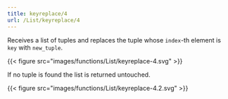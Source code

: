 ```yaml
---
title: keyreplace/4
url: /List/keyreplace/4
---
```



Receives a list of tuples and replaces the tuple whose `index`-th element is `key` with `new_tuple`.

{{< figure src="images/functions/List/keyreplace-4.svg" >}}

If no tuple is found the list is returned untouched.

{{< figure src="images/functions/List/keyreplace-4.2.svg" >}}
